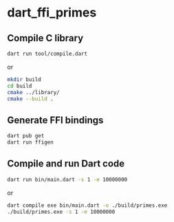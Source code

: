 # dart_ffi_primes

## Compile C library

```bash
dart run tool/compile.dart
```

or

```bash
mkdir build
cd build
cmake ../library/
cmake --build .
```

## Generate FFI bindings

```bash
dart pub get
dart run ffigen
```

## Compile and run Dart code

```bash
dart run bin/main.dart -s 1 -e 10000000
```

or

```bash
dart compile exe bin/main.dart -o ./build/primes.exe
./build/primes.exe -s 1 -e 10000000
```
